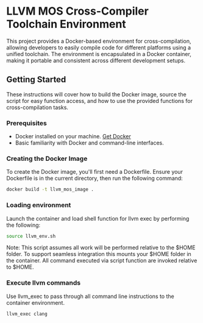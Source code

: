 # LLVM MOS Cross-Compiler Toolchain Environment 

This project provides a Docker-based environment for cross-compilation, allowing developers to easily compile code for different platforms using a unified toolchain. The environment is encapsulated in a Docker container, making it portable and consistent across different development setups.

## Getting Started

These instructions will cover how to build the Docker image, source the script for easy function access, and how to use the provided functions for cross-compilation tasks.

### Prerequisites

- Docker installed on your machine. [Get Docker](https://docs.docker.com/get-docker/)
- Basic familiarity with Docker and command-line interfaces.

### Creating the Docker Image

To create the Docker image, you'll first need a Dockerfile. Ensure your Dockerfile is in the current directory, then run the following command:

```bash
docker build -t llvm_mos_image .
```

### Loading environment

Launch the container and load shell function for llvm exec by performing the following:

```bash
source llvm_env.sh
```

Note: This script assumes all work will be performed relative to the $HOME folder. To support seamless integration this mounts your $HOME folder in the container. All command executed via script function are invoked relative to $HOME. 

### Execute llvm commands

Use llvm_exec to pass through all command line instructions to the container environment.

```bash
llvm_exec clang
```
